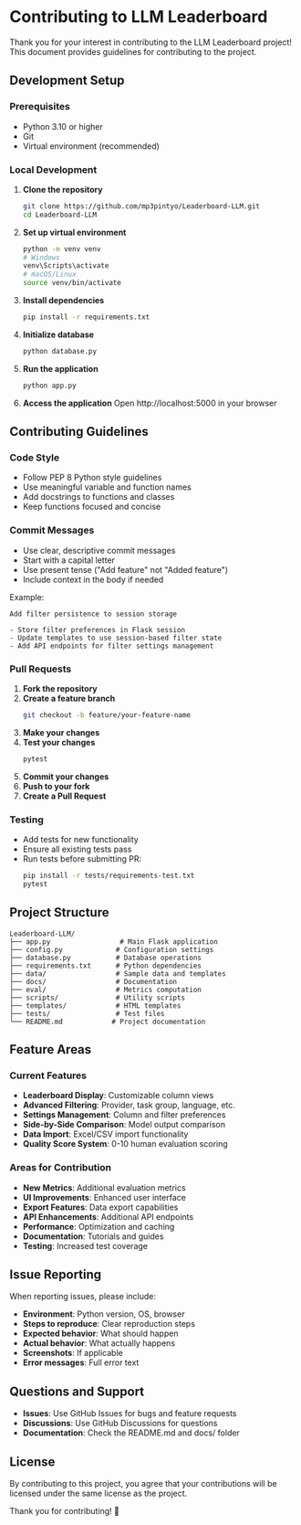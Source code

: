 # Contributing to LLM Leaderboard

Thank you for your interest in contributing to the LLM Leaderboard project! This document provides guidelines for contributing to the project.

## Development Setup

### Prerequisites
- Python 3.10 or higher
- Git
- Virtual environment (recommended)

### Local Development
1. **Clone the repository**
   ```bash
   git clone https://github.com/mp3pintyo/Leaderboard-LLM.git
   cd Leaderboard-LLM
   ```

2. **Set up virtual environment**
   ```bash
   python -m venv venv
   # Windows
   venv\Scripts\activate
   # macOS/Linux
   source venv/bin/activate
   ```

3. **Install dependencies**
   ```bash
   pip install -r requirements.txt
   ```

4. **Initialize database**
   ```bash
   python database.py
   ```

5. **Run the application**
   ```bash
   python app.py
   ```

6. **Access the application**
   Open http://localhost:5000 in your browser

## Contributing Guidelines

### Code Style
- Follow PEP 8 Python style guidelines
- Use meaningful variable and function names
- Add docstrings to functions and classes
- Keep functions focused and concise

### Commit Messages
- Use clear, descriptive commit messages
- Start with a capital letter
- Use present tense ("Add feature" not "Added feature")
- Include context in the body if needed

Example:
```
Add filter persistence to session storage

- Store filter preferences in Flask session
- Update templates to use session-based filter state
- Add API endpoints for filter settings management
```

### Pull Requests
1. **Fork the repository**
2. **Create a feature branch**
   ```bash
   git checkout -b feature/your-feature-name
   ```
3. **Make your changes**
4. **Test your changes**
   ```bash
   pytest
   ```
5. **Commit your changes**
6. **Push to your fork**
7. **Create a Pull Request**

### Testing
- Add tests for new functionality
- Ensure all existing tests pass
- Run tests before submitting PR:
  ```bash
  pip install -r tests/requirements-test.txt
  pytest
  ```

## Project Structure

```
Leaderboard-LLM/
├── app.py                 # Main Flask application
├── config.py             # Configuration settings
├── database.py           # Database operations
├── requirements.txt      # Python dependencies
├── data/                 # Sample data and templates
├── docs/                 # Documentation
├── eval/                 # Metrics computation
├── scripts/              # Utility scripts
├── templates/            # HTML templates
├── tests/                # Test files
└── README.md            # Project documentation
```

## Feature Areas

### Current Features
- **Leaderboard Display**: Customizable column views
- **Advanced Filtering**: Provider, task group, language, etc.
- **Settings Management**: Column and filter preferences
- **Side-by-Side Comparison**: Model output comparison
- **Data Import**: Excel/CSV import functionality
- **Quality Score System**: 0-10 human evaluation scoring

### Areas for Contribution
- **New Metrics**: Additional evaluation metrics
- **UI Improvements**: Enhanced user interface
- **Export Features**: Data export capabilities
- **API Enhancements**: Additional API endpoints
- **Performance**: Optimization and caching
- **Documentation**: Tutorials and guides
- **Testing**: Increased test coverage

## Issue Reporting

When reporting issues, please include:
- **Environment**: Python version, OS, browser
- **Steps to reproduce**: Clear reproduction steps
- **Expected behavior**: What should happen
- **Actual behavior**: What actually happens
- **Screenshots**: If applicable
- **Error messages**: Full error text

## Questions and Support

- **Issues**: Use GitHub Issues for bugs and feature requests
- **Discussions**: Use GitHub Discussions for questions
- **Documentation**: Check the README.md and docs/ folder

## License

By contributing to this project, you agree that your contributions will be licensed under the same license as the project.

Thank you for contributing! 🚀
